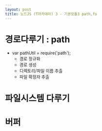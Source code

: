 ```yaml
---
layout: post
title: 노드JS (T아카데미) 3 - 기본모듈3 path,fs
---
```


# 경로다루기 : path
* var pathUtil = require('path');
  - 경로 정규화
  - 경로 생성
  - 디렉토리/파일 이름 추출
  - 파일 확장자 추출


# 파일시스템 다루기


# 버퍼
